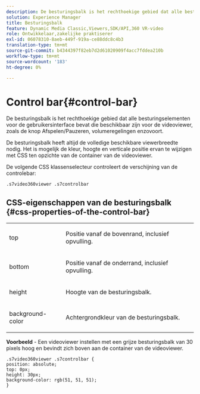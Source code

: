 ```yaml
---
description: De besturingsbalk is het rechthoekige gebied dat alle besturingselementen voor de gebruikersinterface bevat die beschikbaar zijn voor de videoviewer, zoals de knop Afspelen/Pauzeren, volumeregelingen enzovoort.
solution: Experience Manager
title: Besturingsbalk
feature: Dynamic Media Classic,Viewers,SDK/API,360 VR-video
role: Ontwikkelaar,zakelijke praktiserer
exl-id: 06078310-8aeb-449f-919a-ce88ddc8c4b3
translation-type: tm+mt
source-git-commit: b4344397f82eb7d2d61020909f4acc7fddea210b
workflow-type: tm+mt
source-wordcount: '183'
ht-degree: 0%

---
```


# Control bar{#control-bar}

De besturingsbalk is het rechthoekige gebied dat alle besturingselementen voor de gebruikersinterface bevat die beschikbaar zijn voor de videoviewer, zoals de knop Afspelen/Pauzeren, volumeregelingen enzovoort.

<!--<a id="section_061E550C1C1D4DB2BD663A898895B38C"></a>-->

De besturingsbalk heeft altijd de volledige beschikbare viewerbreedte nodig. Het is mogelijk de kleur, hoogte en verticale positie ervan te wijzigen met CSS ten opzichte van de container van de videoviewer.

De volgende CSS klassenselecteur controleert de verschijning van de controlebar:

```
.s7video360viewer .s7controlbar
```

## CSS-eigenschappen van de besturingsbalk {#css-properties-of-the-control-bar}

<table id="table_C48C56E696304C9BAFEE71BA9EA9A174"> 
 <tbody> 
  <tr> 
   <td colname="col1"> <p> <span class="codeph"> top  </span> </p> </td> 
   <td colname="col2"> <p>Positie vanaf de bovenrand, inclusief opvulling. </p> </td> 
  </tr> 
  <tr> 
   <td colname="col1"> <p> <span class="codeph"> bottom  </span> </p> </td> 
   <td colname="col2"> <p> Positie vanaf de onderrand, inclusief opvulling. </p> </td> 
  </tr> 
  <tr> 
   <td colname="col1"> <p> <span class="codeph"> height  </span> </p> </td> 
   <td colname="col2"> <p>Hoogte van de besturingsbalk. </p> </td> 
  </tr> 
  <tr> 
   <td colname="col1"> <p> <span class="codeph"> background-color  </span> </p> </td> 
   <td colname="col2"> <p>Achtergrondkleur van de besturingsbalk. </p> </td> 
  </tr> 
 </tbody> 
</table>

**Voorbeeld**  - Een videoviewer instellen met een grijze besturingsbalk van 30 pixels hoog en bevindt zich boven aan de container van de videoviewer.

```
.s7video360viewer .s7controlbar {  
position: absolute; 
top: 0px; 
height: 30px; 
background-color: rgb(51, 51, 51); 
}
```
